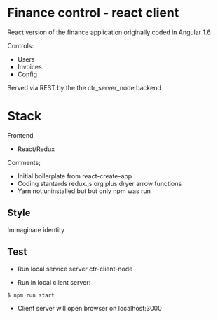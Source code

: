 # Finance control - react client

React version of the finance application originally coded in Angular 1.6

Controls:
* Users
* Invoices
* Config

Served via REST by the the ctr_server_node backend


# Stack

Frontend
* React/Redux

Comments;
* Initial boilerplate from react-create-app
* Coding stantards redux.js.org plus dryer arrow functions
* Yarn not uninstalled but but only npm was run

## Style

Immaginare identity

## Test

* Run local service server ctr-client-node

* Run in local client server:
```
$ npm run start
```
* Client server will open browser on localhost:3000